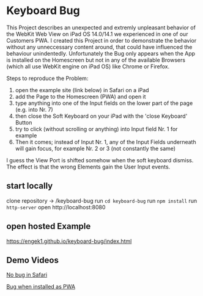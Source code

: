 # Keyboard Bug

This Project describes an unexpected and extremly unpleasant behavior of the WebKit Web View on iPad OS 14.0/14.1 we experienced in one of our Customers PWA.
I created this Project in order to demonstrate the behavior without any unneccessary content around, that could have influenced the behaviour unindentedly.
Unfortunately the Bug only appears when the App is installed on the Homescreen but not in any of the available Browsers (which all use WebKit engine on iPad OS) like Chrome or Firefox. 

Steps to reproduce the Problem:
  1.  open the example site (link below) in Safari on a iPad
  2.  add the Page to the Homescreen (PWA) and open it
  3.  type anything into one of the Input fields on the lower part of the page (e.g. into Nr. 7)
  4.  then close the Soft Keyboard on your iPad with the 'close Keyboard' Button
  5.  try to click (without scrolling or anything) into Input field Nr. 1 for example
  6.  Then it comes; instead of Input Nr. 1, any of the Input Fields underneath will gain focus, for example Nr. 2 or 3 (not constantly the same)

I guess the View Port is shifted somehow when the soft keyboard dismiss. The effect is that the wrong Elements gain the User Input events.

## start locally

clone repository -> /keyboard-bug
run `cd keyboard-bug`
run `npm install`
run `http-server`
open http://localhost:8080

## open hosted Example

https://engek1.github.io/keyboard-bug/index.html


## Demo Videos

[No bug in Safari](./media/nobug-demo.mp4)

[Bug when installed as PWA](./media/bug-demo.mp4)

